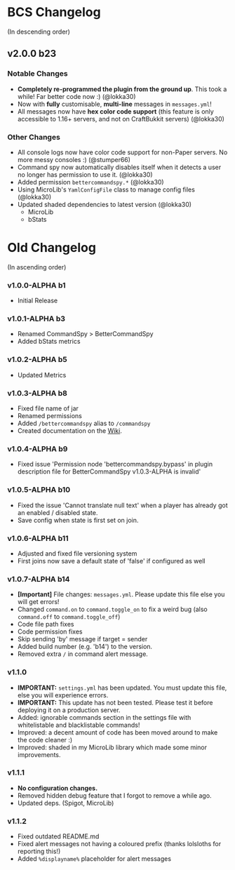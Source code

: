 # BCS Changelog

(In descending order)

## v2.0.0 b23

### Notable Changes

* **Completely re-programmed the plugin from the ground up**. This took a while! Far better code now :) (@lokka30)
* Now with **fully** customisable, **multi-line** messages in `messages.yml`!
* All messages now have **hex color code support** (this feature is only accessible to 1.16+ servers, and not on
  CraftBukkit servers) (@lokka30)

### Other Changes

* All console logs now have color code support for non-Paper servers. No more messy consoles :) (@stumper66)
* Command spy now automatically disables itself when it detects a user no longer has permission to use it. (@lokka30)
* Added permission `bettercommandspy.*` (@lokka30)
* Using MicroLib's `YamlConfigFile` class to manage config files (@lokka30)
* Updated shaded dependencies to latest version (@lokka30)
  * MicroLib
  * bStats

# Old Changelog

(In ascending order)

### v1.0.0-ALPHA b1

* Initial Release

### v1.0.1-ALPHA b3

* Renamed CommandSpy > BetterCommandSpy
* Added bStats metrics

### v1.0.2-ALPHA b5

* Updated Metrics

### v1.0.3-ALPHA b8
* Fixed file name of jar
* Renamed permissions
* Added `/bettercommandspy` alias to `/commandspy`
* Created documentation on the [Wiki](https://github.com/lokka30/BetterCommandSpy/wiki/).

### v1.0.4-ALPHA b9
* Fixed issue 'Permission node 'bettercommandspy.bypass' in plugin description file for BetterCommandSpy v1.0.3-ALPHA is invalid'

### v1.0.5-ALPHA b10
* Fixed the issue 'Cannot translate null text' when a player has already got an enabled / disabled state.
* Save config when state is first set on join.

### v1.0.6-ALPHA b11
* Adjusted and fixed file versioning system
* First joins now save a default state of 'false' if configured as well

### v1.0.7-ALPHA b14
* **[Important]** File changes: `messages.yml`. Please update this file else you will get errors!
* Changed `command.on` to `command.toggle_on` to fix a weird bug (also `command.off` to `command.toggle_off`)
* Code file path fixes
* Code permission fixes
* Skip sending 'by' message if target = sender
* Added build number (e.g. 'b14') to the version.
* Removed extra `/` in command alert message.

### v1.1.0
* **IMPORTANT:** `settings.yml` has been updated. You must update this file, else you will experience errors.
* **IMPORTANT:** This update has not been tested. Please test it before deploying it on a production server.
* Added: ignorable commands section in the settings file with whitelistable and blacklistable commands!
* Improved: a decent amount of code has been moved around to make the code cleaner :)
* Improved: shaded in my MicroLib library which made some minor improvements.

### v1.1.1
* **No configuration changes.**
* Removed hidden debug feature that I forgot to remove a while ago.
* Updated deps. (Spigot, MicroLib)

### v1.1.2
* Fixed outdated README.md
* Fixed alert messages not having a coloured prefix (thanks lolsloths for reporting this!)
* Added `%displayname%` placeholder for alert messages